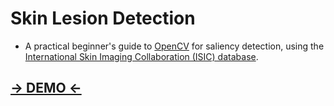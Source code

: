 # Skin Lesion Detection
- A practical beginner's guide to [OpenCV](https://opencv.org/) for saliency detection, using the [International Skin Imaging Collaboration (ISIC) database](https://www.isic-archive.com/#!/topWithHeader/wideContentTop/main).

## [-> DEMO <-](Demo.ipynb)
